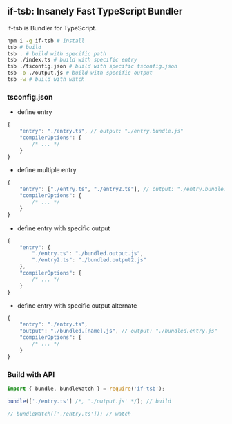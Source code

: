 ## if-tsb: Insanely Fast TypeScript Bundler
if-tsb is Bundler for TypeScript.

```sh
npm i -g if-tsb # install
tsb # build
tsb . # build with specific path
tsb ./index.ts # build with specific entry
tsb ./tsconfig.json # build with specific tsconfig.json
tsb -o ./output.js # build with specific output
tsb -w # build with watch
```


### tsconfig.json

* define entry  
```js
{
    "entry": "./entry.ts", // output: "./entry.bundle.js"
    "compilerOptions": {
        /* ... */
    }
}
```
* define multiple entry  
```js
{
    "entry": ["./entry.ts", "./entry2.ts"], // output: "./entry.bundle.js", "./entry2.bundle.js"
    "compilerOptions": {
        /* ... */
    }
}
```
* define entry with specific output  
```js
{
    "entry": {
        "./entry.ts": "./bundled.output.js",
        "./entry2.ts": "./bundled.output2.js"
    },
    "compilerOptions": {
        /* ... */
    }
}
```
* define entry with specific output alternate  
```js
{
    "entry": "./entry.ts",
    "output": "./bundled.[name].js", // output: "./bundled.entry.js"
    "compilerOptions": {
        /* ... */
    }
}
```

### Build with API
```ts
import { bundle, bundleWatch } = require('if-tsb');

bundle(['./entry.ts'] /*, './output.js' */); // build

// bundleWatch(['./entry.ts']); // watch

```